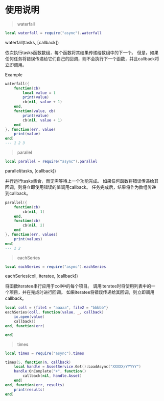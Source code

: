 ﻿# 使用说明

> waterfall
```LUA
local waterfall = require("async").waterfall
```

waterfall(tasks, [callback])

依次执行tasks函数数组，每个函数将其结果传递给数组中的下一个。 但是，如果任何任务将错误传递给它们自己的回调，则不会执行下一个函数，并且callback将立即调用。

Example
```LUA
waterfall({
    function(cb)
        local value = 1
        print(value)
        cb(nil, value + 1)
    end,
    function(value, cb)
        print(value)
        cb(nil, value + 1)
    end
}, function(err, value)
    print(value)
end)
--- 1 2 3
```

> parallel
```LUA
local parallel = require("async").parallel
```

parallel(tasks, [callback])

并行运行tasks集合，而无需等待上一个功能完成。 如果任何函数将错误传递给其回调，则将立即使用错误的值调用callback。 任务完成后，结果将作为数组传递到callback。

```LUA
parallel({
    function(cb)
        cb(nil, 1)
    end,
    function(cb)
        cb(nil, 2)
    end
}, function(err, values)
    print(values)
end)
--- 1 2
```

> eachSeries
```LUA
local eachSeries = require("async").eachSeries
```

eachSeries(coll, iteratee, [callback])

将函数iteratee串行应用于coll中的每个项目。 调用iteratee时将使用列表中的一个项目，并在完成时进行回调。 如果iteratee将错误传递给其回调，则立即调用callback。

```LUA
local coll = {file1 = "aaaaa", file2 = "bbbbb"}
eachSeries(coll, function(value, _, callback)
    io.open(value)
    callback()
end, function(err)

end)
```

> times
```LUA
local times = require("async").times
```

```LUA
times(5, function(n, callback)
    local handle = AssetService.Get():LoadAsync("XXXXX/YYYYY")
    handle:OnComplete("+", function()
        callback(nil, handle.Asset)
    end)
end, function(err, results)
    print(results)
end)
```